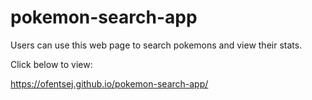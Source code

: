 # pokemon-search-app
Users can use this web page to search pokemons and  view their stats.

Click below to view:

https://ofentsej.github.io/pokemon-search-app/
